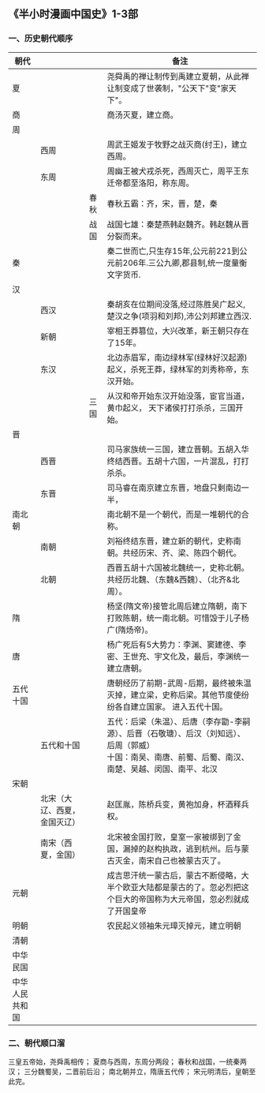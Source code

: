 ## 《半小时漫画中国史》1-3部

### 一、历史朝代顺序

| 朝代           |                              |      | 备注                                                         |
| -------------- | ---------------------------- | ---- | ------------------------------------------------------------ |
| 夏             |                              |      | 尧舜禹的禅让制传到禹建立夏朝，从此禅让制变成了世袭制，"公天下"变"家天下"。 |
| 商             |                              |      | 商汤灭夏，建立商。                                           |
| 周             |                              |      |                                                              |
|                | 西周                         |      | 周武王姬发于牧野之战灭商(纣王)，建立西周。                   |
|                | 东周                         |      | 周幽王被犬戎杀死，西周灭亡，周平王东迁帝都至洛阳，称东周。   |
|                |                              | 春秋 | 春秋五霸：齐，宋，晋，楚，秦                                 |
|                |                              | 战国 | 战国七雄：秦楚燕韩赵魏齐。韩赵魏从晋分裂而来。               |
| 秦             |                              |      | 秦二世而亡,只生存15年,公元前221到公元前206年.三公九卿,郡县制,统一度量衡文字货币. |
| 汉             |                              |      |                                                              |
|                | 西汉                         |      | 秦胡亥在位期间没落,经过陈胜吴广起义,楚汉之争(项羽和刘邦),沛公刘邦建立西汉. |
|                | 新朝                         |      | 宰相王莽篡位，大兴改革，新王朝只存在了15年。                 |
|                | 东汉                         |      | 北边赤眉军，南边绿林军(绿林好汉起源)起义，杀死王莽，绿林军的刘秀称帝，东汉开始。 |
|                |                              | 三国 | 从汉和帝开始东汉开始没落，宦官当道，黄巾起义， 天下诸侯打打杀杀，三国开始。 |
| 晋             |                              |      |                                                              |
|                | 西晋                         |      | 司马家族统一三国，建立晋朝。五胡入华终结西晋。五胡十六国，一片混乱，打打杀杀。 |
|                | 东晋                         |      | 司马睿在南京建立东晋，地盘只剩南边一半，                     |
| 南北朝         |                              |      | 南北朝不是一个朝代，而是一堆朝代的合称。                     |
|                | 南朝                         |      | 刘裕终结东晋，建立新的朝代，史称南朝。共经历宋、齐、梁、陈四个朝代。 |
|                | 北朝                         |      | 西晋五胡十六国被北魏统一，史称北朝。共经历北魏、（东魏&西魏）、（北齐&北周）。 |
| 隋             |                              |      | 杨坚(隋文帝)接管北周后建立隋朝，南下打败陈朝，统一南北朝。可惜毁于儿子杨广(隋炀帝)。 |
| 唐             |                              |      | 杨广死后有5大势力：李渊、窦建德、李密、王世充、宇文化及，最后，李渊统一建立唐朝。 |
| 五代十国       |                              |      | 唐朝经历了前期-武周-后期，最终被朱温灭掉，建立梁，史称后梁。其他节度使纷纷各自建立国家。  进入五代十国。 |
|                | 五代和十国                   |      | 五代：后梁（朱温）、后唐（李存勖-李嗣源）、后晋（石敬瑭）、后汉（刘知远）、后周（郭威）<br />十国：南吴、南唐、前蜀、后蜀、南汉、南楚、吴越、闵国、南平、北汉 |
| 宋朝           |                              |      |                                                              |
|                | 北宋（大辽、西夏，金国灭辽） |      | 赵匡胤，陈桥兵变，黄袍加身，杯酒释兵权。                     |
|                | 南宋（西夏，金国）           |      | 北宋被金国打败，皇室一家被绑到了金国，漏掉的赵构执政，逃到杭州。后与蒙古灭金，南宋自己也被蒙古灭了。 |
| 元朝           |                              |      | 成吉思汗统一蒙古后，蒙古不断侵略，大半个欧亚大陆都是蒙古的了。忽必烈把这个巨大的帝国称为大元帝国，忽必烈就成了开国皇帝 |
| 明朝           |                              |      | 农民起义领袖朱元璋灭掉元，建立明朝                           |
| 清朝           |                              |      |                                                              |
| 中华民国       |                              |      |                                                              |
| 中华人民共和国 |                              |      |                                                              |

### 二、朝代顺口溜

三皇五帝始，尧舜禹相传； 
夏商与西周，东周分两段； 
春秋和战国，一统秦两汉； 
三分魏蜀吴，二晋前后沿； 
南北朝并立，隋唐五代传； 
宋元明清后，皇朝至此完。 
